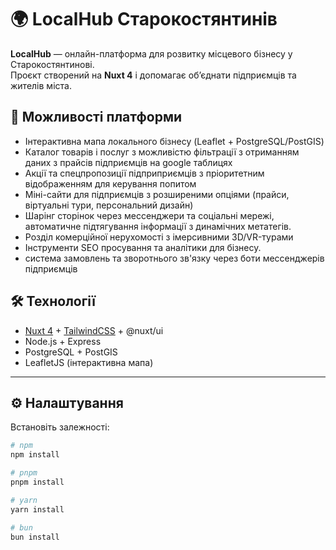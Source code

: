 # 🌍 LocalHub Старокостянтинів

**LocalHub** — онлайн-платформа для розвитку місцевого бізнесу у Старокостянтинові.  
Проєкт створений на **Nuxt 4** і допомагає об’єднати підприємців та жителів міста.

## 🚀 Можливості платформи

- Інтерактивна мапа локального бізнесу (Leaflet + PostgreSQL/PostGIS)
- Каталог товарів і послуг з можливістю фільтрації з отриманням даних з прайсів підприємців на google таблицях
- Акції та спецпропозиції підприприємців з пріоритетним відображенням для керування попитом
- Міні-сайти для підприємців з розширеними опціями (прайси, віртуальні тури, персональний дизайн)
- Шарінг сторінок через мессенджери та соціальні мережі, автоматичне підтягування інформації з динамічних метатегів.
- Розділ комерційної нерухомості з імерсивними 3D/VR-турами
- Інструменти SEO просування та аналітики для бізнесу.
- система замовлень та зворотнього зв'язку через боти мессенджерів підприємців

## 🛠 Технології

- [Nuxt 4](https://nuxt.com/) + [TailwindCSS](https://tailwindcss.com/) + @nuxt/ui
- Node.js + Express
- PostgreSQL + PostGIS
- LeafletJS (інтерактивна мапа)

---

## ⚙️ Налаштування

Встановіть залежності:

```bash
# npm
npm install

# pnpm
pnpm install

# yarn
yarn install

# bun
bun install
```
